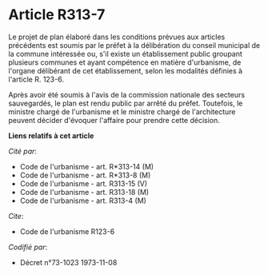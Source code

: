 # Article R313-7

Le projet de plan élaboré dans les conditions prévues aux articles précédents est soumis par le préfet à la délibération du
conseil municipal de la commune intéressée ou, s'il existe un établissement public groupant plusieurs communes et ayant
compétence en matière d'urbanisme, de l'organe délibérant de cet établissement, selon les modalités définies à l'article R.
123-6.

Après avoir été soumis à l'avis de la commission nationale des secteurs sauvegardés, le plan est rendu public par arrêté du
préfet. Toutefois, le ministre chargé de l'urbanisme et le ministre chargé de l'architecture peuvent décider d'évoquer
l'affaire pour prendre cette décision.

**Liens relatifs à cet article**

_Cité par_:

  - Code de l'urbanisme - art. R*313-14 (M)
  - Code de l'urbanisme - art. R*313-8 (M)
  - Code de l'urbanisme - art. R313-15 (V)
  - Code de l'urbanisme - art. R313-18 (M)
  - Code de l'urbanisme - art. R313-4 (M)

_Cite_:

  - Code de l'urbanisme R123-6

_Codifié par_:

  - Décret n°73-1023 1973-11-08
